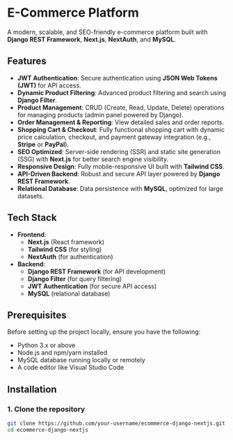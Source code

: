 # E-Commerce Platform

A modern, scalable, and SEO-friendly e-commerce platform built with **Django REST Framework**, **Next.js**, **NextAuth**, and **MySQL**.

## Features
- **JWT Authentication**: Secure authentication using **JSON Web Tokens (JWT)** for API access.
- **Dynamic Product Filtering**: Advanced product filtering and search using **Django Filter**.
- **Product Management**: CRUD (Create, Read, Update, Delete) operations for managing products (admin panel powered by Django).
- **Order Management & Reporting**:  View detailed sales and order reports.
- **Shopping Cart & Checkout**: Fully functional shopping cart with dynamic price calculation, checkout, and payment gateway integration (e.g., **Stripe** or **PayPal**).
- **SEO Optimized**: Server-side rendering (SSR) and static site generation (SSG) with **Next.js** for better search engine visibility.
- **Responsive Design**: Fully mobile-responsive UI built with **Tailwind CSS**.
- **API-Driven Backend**: Robust and secure API layer powered by **Django REST Framework**.
- **Relational Database**: Data persistence with **MySQL**, optimized for large datasets.

## Tech Stack 
- **Frontend**:
  - **Next.js** (React framework)
  - **Tailwind CSS** (for styling)
  - **NextAuth** (for authentication)
- **Backend**:
  - **Django REST Framework** (for API development)
  - **Django Filter** (for query filtering)
  - **JWT Authentication** (for secure API access)
  - **MySQL** (relational database)
  
## Prerequisites
Before setting up the project locally, ensure you have the following:
- Python 3.x or above
- Node.js and npm/yarn installed
- MySQL database running locally or remotely
- A code editor like Visual Studio Code

## Installation

### 1. Clone the repository
```bash
git clone https://github.com/your-username/ecommerce-django-nextjs.git
cd ecommerce-django-nextjs

